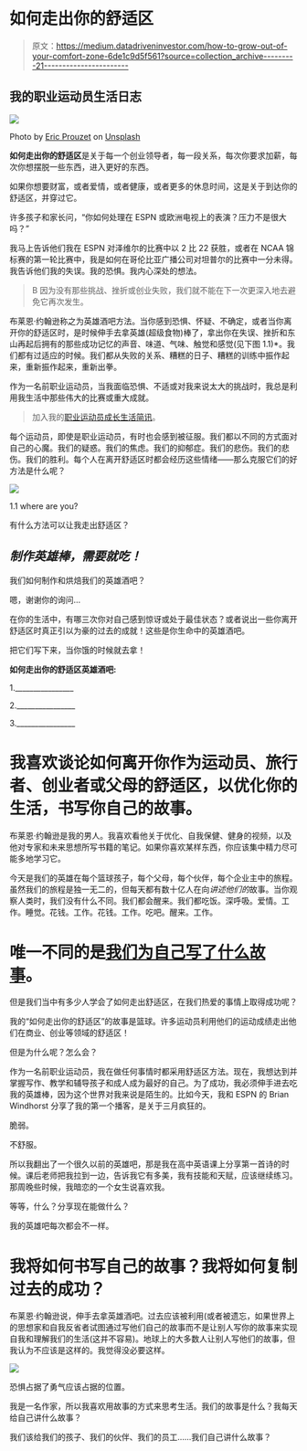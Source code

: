 # 如何走出你的舒适区

> 原文：<https://medium.datadriveninvestor.com/how-to-grow-out-of-your-comfort-zone-6de1c9d5f561?source=collection_archive---------21----------------------->

## 我的职业运动员生活日志

![](img/d9156c8ac180006adf485d1e5448832b.png)

Photo by [Eric Prouzet](https://unsplash.com/@eprouzet?utm_source=medium&utm_medium=referral) on [Unsplash](https://unsplash.com?utm_source=medium&utm_medium=referral)

**如何走出你的舒适区**是关于每一个创业领导者，每一段关系，每次你要求加薪，每次你想摆脱一些东西，进入更好的东西。

如果你想要财富，或者爱情，或者健康，或者更多的休息时间，这是关于到达你的舒适区，并穿过它。

许多孩子和家长问，“你如何处理在 ESPN 或欧洲电视上的表演？压力不是很大吗？”

我马上告诉他们我在 ESPN 对泽维尔的比赛中以 2 比 22 获胜，或者在 NCAA 锦标赛的第一轮比赛中，我是如何在哥伦比亚广播公司对坦普尔的比赛中一分未得。我告诉他们我的失误。我的恐惧。我内心深处的想法。

> B 因为没有那些挑战、挫折或创业失败，我们就不能在下一次更深入地去避免它再次发生。

布莱恩·约翰逊称之为英雄酒吧方法。当你感到恐惧、怀疑、不确定，或者当你离开你的舒适区时，是时候伸手去拿英雄(超级食物)棒了，拿出你在失误、挫折和东山再起后拥有的那些成功记忆的声音、味道、气味、触觉和感觉(见下图 1.1)*。我们都有过适应的时候。我们都从失败的关系、糟糕的日子、糟糕的训练中振作起来，重新振作起来，重新出拳。

作为一名前职业运动员，当我面临恐惧、不适或对我来说太大的挑战时，我总是利用我生活中那些伟大的比赛或重大成就。

> 加入我的[职业运动员成长生活简讯](https://mailchi.mp/7600184dc3a3/trevor-huffman-pro-athlete-lessons)。

每个运动员，即使是职业运动员，有时也会感到被征服。我们都以不同的方式面对自己的心魔。我们的疑惑。我们的焦虑。我们的抑郁症。我们的悲伤。我们的悲伤。我们的胜利。每个人在离开舒适区时都会经历这些情绪——那么克服它们的好方法是什么呢？

![](img/724b3b909186e557bbf0b4bd18f46fc3.png)

1.1 where are you?

有什么方法可以让我走出舒适区？

## ***制作英雄棒，需要就吃！***

我们如何制作和烘焙我们的英雄酒吧？

嗯，谢谢你的询问…

在你的生活中，有哪三次你对自己感到惊讶或处于最佳状态？或者说出一些你离开舒适区时真正引以为豪的过去的成就！这些是你生命中的英雄酒吧。

把它们写下来，当你饿的时候就去拿！

**如何走出你的舒适区英雄酒吧:**

1.________________

2.________________

3.________________

# 我喜欢谈论如何离开你作为运动员、旅行者、创业者或父母的舒适区，以优化你的生活，书写你自己的故事。

布莱恩·约翰逊是我的男人。我喜欢看他关于优化、自我保健、健身的视频，以及他对专家和未来思想所写书籍的笔记。如果你喜欢某样东西，你应该集中精力尽可能多地学习它。

今天是我们的英雄在每个篮球孩子，每个父母，每个伙伴，每个企业主中的旅程。虽然我们的旅程是独一无二的，但每天都有数十亿人在向*讲述他们的*故事。当你观察人类时，我们没有什么不同。我们都会醒来。我们都吃饭。深呼吸。爱情。工作。睡觉。花钱。工作。花钱。工作。吃吧。醒来。工作。

# 唯一不同的是[我们为自己写了什么故事](http://www.trevorhuffman.com/how-to-10x-your-basketball-growth-mindset/)。

但是我们当中有多少人学会了如何走出舒适区，在我们热爱的事情上取得成功呢？

我的“如何走出你的舒适区”的故事是篮球。许多运动员利用他们的运动成绩走出他们在商业、创业等领域的舒适区！

但是为什么呢？怎么会？

作为一名前职业运动员，我在做任何事情时都采用舒适区方法。现在，我想达到并掌握写作、教学和辅导孩子和成人成为最好的自己。为了成功，我必须伸手进去吃我的英雄棒，因为这个世界对我来说是陌生的。比如今天，我和 ESPN 的 Brian Windhorst 分享了我的第一个播客，是关于三月疯狂的。

脆弱。

不舒服。

所以我翻出了一个很久以前的英雄吧，那是我在高中英语课上分享第一首诗的时候。课后老师把我拉到一边，告诉我它有多美，我有技能和天赋，应该继续练习。那周晚些时候，我暗恋的一个女生说喜欢我。

等等，什么？分享现在能做什么？

我的英雄吧每次都会不一样。

# 我将如何书写自己的故事？我将如何复制过去的成功？

布莱恩·约翰逊说，伸手去拿英雄酒吧。过去应该被利用(或者被遗忘，如果世界上的思想家和自我反省者试图通过写他们自己的故事而不是让别人写你的故事来实现自我和理解我们的生活(这并不容易)。地球上的大多数人让别人写他们的故事，但我认为不应该是这样的。我觉得没必要这样。

![](img/ce8adaa16162dfe0e7f890fb318b4f2c.png)

恐惧占据了勇气应该占据的位置。

我是一名作家，所以我喜欢用故事的方式来思考生活。我们的故事是什么？我每天给自己讲什么故事？

我们该给我们的孩子、我们的伙伴、我们的员工……我们自己讲什么故事？
